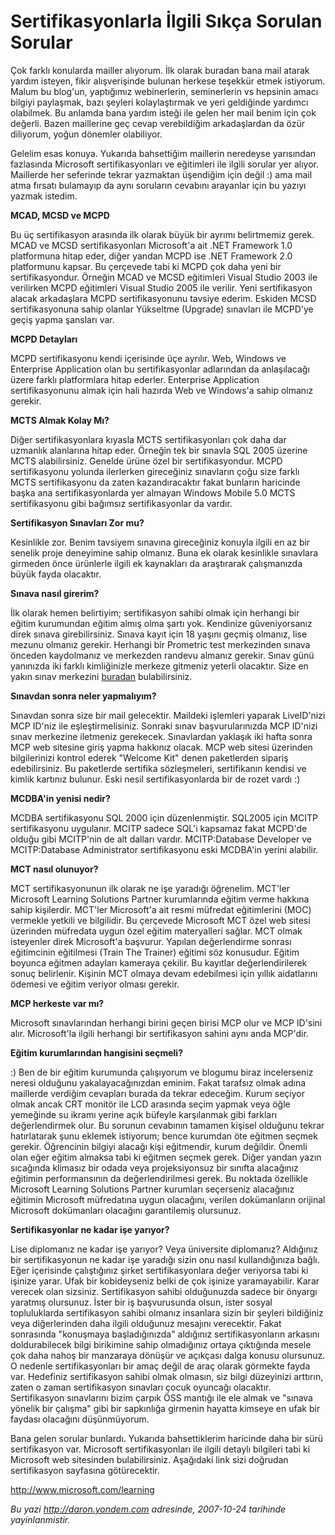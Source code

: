 # Sertifikasyonlarla İlgili Sıkça Sorulan Sorular 

Çok farklı konularda mailler alıyorum. İlk olarak buradan bana mail
atarak yardım isteyen, fikir alışverişinde bulunan herkese teşekkür
etmek istiyorum. Malum bu blog'un, yaptığımız webinerlerin, seminerlerin
vs hepsinin amacı bilgiyi paylaşmak, bazı şeyleri kolaylaştırmak ve yeri
geldiğinde yardımcı olabilmek. Bu anlamda bana yardım isteği ile gelen
her mail benim için çok değerli. Bazen maillerine geç cevap verebildiğim
arkadaşlardan da özür diliyorum, yoğun dönemler olabiliyor.

Gelelim esas konuya. Yukarıda bahsettiğim maillerin neredeyse yarısından
fazlasında Microsoft sertifikasyonları ve eğitimleri ile ilgili sorular
yer alıyor. Maillerde her seferinde tekrar yazmaktan üşendiğim için
değil :) ama mail atma fırsatı bulamayıp da aynı soruların cevabını
arayanlar için bu yazıyı yazmak istedim.

**MCAD, MCSD ve MCPD**

Bu üç sertifikasyon arasında ilk olarak büyük bir ayrımı belirtmemiz
gerek. MCAD ve MCSD sertifikasyonları Microsoft'a ait .NET Framework 1.0
platformuna hitap eder, diğer yandan MCPD ise .NET Framework 2.0
platformunu kapsar. Bu çerçevede tabi ki MCPD çok daha yeni bir
sertifikasyondur. Örneğin MCAD ve MCSD eğitimleri Visual Studio 2003 ile
verilirken MCPD eğitimleri Visual Studio 2005 ile verilir. Yeni
sertifikasyon alacak arkadaşlara MCPD sertifikasyonunu tavsiye ederim.
Eskiden MCSD sertifikasyonuna sahip olanlar Yükseltme (Upgrade)
sınavları ile MCPD'ye geçiş yapma şansları var.

**MCPD Detayları**

MCPD sertifikasyonu kendi içerisinde üçe ayrılır. Web, Windows ve
Enterprise Application olan bu sertifikasyonlar adlarından da
anlaşılacağı üzere farklı platformlara hitap ederler. Enterprise
Application sertifikasyonunu almak için hali hazırda Web ve Windows'a
sahip olmanız gerekir.

**MCTS Almak Kolay Mı?**

Diğer sertifikasyonlara kıyasla MCTS sertifikasyonları çok daha dar
uzmanlık alanlarına hitap eder. Örneğin tek bir sınavla SQL 2005 üzerine
MCTS alabilirsiniz. Genelde ürüne özel bir sertifikasyondur. MCPD
sertifikasyonu yolunda ilerlerken gireceğiniz sınavların çoğu size
farklı MCTS sertifikasyonu da zaten kazandıracaktır fakat bunların
haricinde başka ana sertifikasyonlarda yer almayan Windows Mobile 5.0
MCTS sertifikasyonu gibi bağımsız sertifikasyonlar da vardır.

**Sertifikasyon Sınavları Zor mu?**

Kesinlikle zor. Benim tavsiyem sınavına gireceğiniz konuyla ilgili en az
bir senelik proje deneyimine sahip olmanız. Buna ek olarak kesinlikle
sınavlara girmeden önce ürünlerle ilgili ek kaynakları da araştırarak
çalışmanızda büyük fayda olacaktır.

**Sınava nasıl girerim?**

İlk olarak hemen belirtiyim; sertifikasyon sahibi olmak için herhangi
bir eğitim kurumundan eğitim almış olma şartı yok. Kendinize
güveniyorsanız direk sınava girebilirsiniz. Sınava kayıt için 18 yaşını
geçmiş olmanız, lise mezunu olmanız gerekir. Herhangi bir Prometric test
merkezinden sınava önceden kaydolmanız ve merkezden randevu almanız
gerekir. Sınav günü yanınızda iki farklı kimliğinizle merkeze gitmeniz
yeterli olacaktır. Size en yakın sınav merkezini
[buradan](http://securereg3.prometric.com/) bulabilirsiniz.

**Sınavdan sonra neler yapmalıyım?**

Sınavdan sonra size bir mail gelecektir. Maildeki işlemleri yaparak
LiveID'nizi MCP ID'niz ile eşleştirmelisiniz. Sonraki sınav
başvurularınızda MCP ID'nizi sınav merkezine iletmeniz gerekecek.
Sınavlardan yaklaşık iki hafta sonra MCP web sitesine giriş yapma
hakkınız olacak. MCP web sitesi üzerinden bilgilerinizi kontrol ederek
"Welcome Kit" denen paketlerden sipariş edebilirsiniz. Bu paketlerde
sertifika sözleşmeleri, sertifikanın kendisi ve kimlik kartınız bulunur.
Eski nesil sertifikasyonlarda bir de rozet vardı :)

**MCDBA'in yenisi nedir?**

MCDBA sertifikasyonu SQL 2000 için düzenlenmiştir. SQL2005 için MCITP
sertifikasyonu uygulanır. MCITP sadece SQL'i kapsamaz fakat MCPD'de
olduğu gibi MCITP'nin de alt dalları vardır. MCITP:Database Developer ve
MCITP:Database Administrator sertifikasyonu eski MCDBA'in yerini
alabilir.

**MCT nasıl olunuyor?**

MCT sertifikasyonunun ilk olarak ne işe yaradığı öğrenelim. MCT'ler
Microsoft Learning Solutions Partner kurumlarında eğitim verme hakkına
sahip kişilerdir. MCT'ler Microsoft'a ait resmi müfredat eğitimlerini
(MOC) vermekle yetkili ve bilgilidir. Bu çerçevede Microsoft MCT özel
web sitesi üzerinden müfredata uygun özel eğitim materyalleri sağlar.
MCT olmak isteyenler direk Microsoft'a başvurur. Yapılan değerlendirme
sonrası eğitimcinin eğitilmesi (Train The Trainer) eğitimi söz
konusudur. Eğitim boyunca eğitmen adayları kameraya çekilir. Bu kayıtlar
değerlendirilerek sonuç belirlenir. Kişinin MCT olmaya devam edebilmesi
için yıllık aidatlarını ödemesi ve eğitim veriyor olması gerekir.

**MCP herkeste var mı?**

Microsoft sınavlarından herhangi birini geçen birisi MCP olur ve MCP
ID'sini alır. Microsoft'la ilgili herhangi bir sertifikasyon sahini aynı
anda MCP'dir.

**Eğitim kurumlarından hangisini seçmeli?**

:) Ben de bir eğitim kurumunda çalışıyorum ve blogumu biraz incelerseniz
neresi olduğunu yakalayacağınızdan eminim. Fakat tarafsız olmak adına
maillerde verdiğim cevapları burada da tekrar edeceğim. Kurum seçiyor
olmak ancak CRT monitör ile LCD arasında seçim yapmak veya öğle
yemeğinde su ikramı yerine açık büfeyle karşılanmak gibi farkları
değerlendirmek olur. Bu sorunun cevabının tamamen kişisel olduğunu
tekrar hatırlatarak şunu eklemek istiyorum; bence kurumdan öte eğitmen
seçmek gerekir. Öğrencinin bilgiyi alacağı kişi eğitmendir, kurum
değildir. Önemli olan eğer eğitim almaksa tabi ki eğitmen seçmek gerek.
Diğer yandan yazın sıcağında klimasız bir odada veya projeksiyonsuz bir
sınıfta alacağınız eğitimin performansının da değerlendirilmesi gerek.
Bu noktada özellikle Microsoft Learning Solutions Partner kurumları
seçerseniz alacağınız eğitimin Microsoft müfredatına uygun olacağını,
verilen dokümanların orijinal Microsoft dokümanları olacağını
garantilemiş olursunuz.

**Sertifikasyonlar ne kadar işe yarıyor?**

Lise diplomanız ne kadar işe yarıyor? Veya üniversite diplomanız?
Aldığınız bir sertifikasyonun ne kadar işe yaradığı sizin onu nasıl
kullandığınıza bağlı. Eğer içerisinde çalıştığınız şirket
sertifikasyonlara değer veriyorsa tabi ki işinize yarar. Ufak bir
kobideyseniz belki de çok işinize yaramayabilir. Karar verecek olan
sizsiniz. Sertifikasyon sahibi olduğunuzda sadece bir önyargı yaratmış
olursunuz. İster bir iş başvurusunda olsun, ister sosyal topluluklarda
sertifikasyon sahibi olmanız insanlara sizin bir şeyleri bildiğiniz veya
diğerlerinden daha ilgili olduğunuz mesajını verecektir. Fakat
sonrasında "konuşmaya başladığınızda" aldığınız sertifikasyonların
arkasını doldurabilecek bilgi birikimine sahip olmadığınız ortaya
çıktığında mesele çok daha nahoş bir manzaraya dönüşür ve açıkçası dalga
konusu olursunuz. O nedenle sertifikasyonları bir amaç değil de araç
olarak görmekte fayda var. Hedefiniz sertifikasyon sahibi olmak olmasın,
siz bilgi düzeyinizi arttırın, zaten o zaman sertifikasyon sınavları
çocuk oyuncağı olacaktır. Sertifikasyon sınavlarını bizim çarpık ÖSS
mantığı ile ele almak ve "sınava yönelik bir çalışma" gibi bir
sapkınlığa girmenin hayatta kimseye en ufak bir faydası olacağını
düşünmüyorum.

Bana gelen sorular bunlardı. Yukarıda bahsettiklerim haricinde daha bir
sürü sertifikasyon var. Microsoft sertifikasyonları ile ilgili detaylı
bilgileri tabi ki Microsoft web sitesinden bulabilirsiniz. Aşağıdaki
link sizi doğrudan sertifikasyon sayfasına götürecektir.

<http://www.microsoft.com/learning>


*Bu yazi http://daron.yondem.com adresinde, 2007-10-24 tarihinde yayinlanmistir.*
